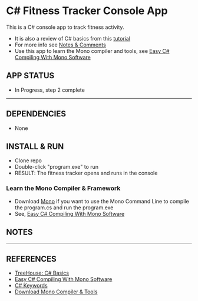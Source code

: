 # C# Fitness Tracker Console App

This is a C# console app to track fitness activity.

- It is also a review of C# basics from this [tutorial](https://teamtreehouse.com/library/c-basics)
- For more info see [Notes & Comments](docs/setup-notes-cs-basics.md)
- Use this app to learn the Mono compiler and tools, see [Easy C# Compiling With Mono Software](https://github.com/EdwardRutz/Today-I-Learned-Blog/blob/master/c-sharp/mono.md)

## APP STATUS

- In Progress, step 2 complete

----------------------------------------------------------------------

## DEPENDENCIES

- None

## INSTALL & RUN

- Clone repo
- Double-click "program.exe" to run
- RESULT: The fitness tracker opens and runs in the console

### Learn the Mono Compiler & Framework

- Download [Mono](http://www.Mono-project.com/) if you want to use the Mono Command Line to compile the program.cs and run the program.exe
- See, [Easy C# Compiling With Mono Software](c-sharp/mono.md)

## NOTES

----------------------------------------------------------------------

## REFERENCES

- [TreeHouse: C# Basics](https://teamtreehouse.com/library/c-basics)
- [Easy C# Compiling With Mono Software](c-sharp/mono.md)
- [C# Keywords](https://msdn.microsoft.com/en-us/library/x53a06bb.aspx)
- [Download Mono Compiler & Tools](http://www.Mono-project.com/)
